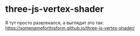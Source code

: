 # three-js-vertex-shader
Я тут просто развлекался, а выглядит это так: 
https://somenameforthisform.github.io/three-js-vertex-shader/
